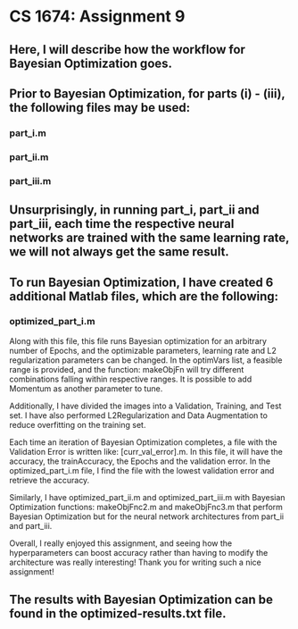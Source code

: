 # CS 1674: Assignment 9

## Here, I will describe how the workflow for Bayesian Optimization goes.

## Prior to Bayesian Optimization, for parts (i) - (iii), the following files may be used:

### part_i.m
### part_ii.m
### part_iii.m

## Unsurprisingly, in running part_i, part_ii and part_iii, each time the respective neural networks are trained with the same learning rate, we will not always get the same result.

## To run Bayesian Optimization, I have created 6 additional Matlab files, which are the following:

### optimized_part_i.m
Along with this file, this file runs Bayesian optimization for an arbitrary number of Epochs, and the
optimizable parameters, learning rate and L2 regularization parameters can be changed. In the optimVars
list, a feasible range is provided, and the function: makeObjFn will try different combinations falling 
within respective ranges. It is possible to add Momentum as another parameter to tune. 

Additionally, I have divided the images into a Validation, Training, and Test set. I have also
performed L2Regularization and Data Augmentation to reduce overfitting on the training set.

Each time an iteration of Bayesian Optimization completes, a file with the Validation Error
is written like: [curr_val_error].m. In this file, it will have the accuracy, the trainAccuracy, the Epochs and the validation error. In the optimized_part_i.m file, I find the file with the lowest validation error and
retrieve the accuracy.


Similarly, I have optimized_part_ii.m and optimized_part_iii.m with Bayesian Optimization functions: makeObjFnc2.m and makeObjFnc3.m that perform Bayesian Optimization but for the neural network architectures
from part_ii and part_iii.

Overall, I really enjoyed this assignment, and seeing how the hyperparameters can boost accuracy rather
than having to modify the architecture was really interesting! Thank you for writing such a nice assignment!

## The results with Bayesian Optimization can be found in the optimized-results.txt file.